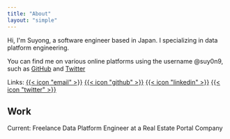 ```yaml
---
title: "About"
layout: "simple"
---
```


Hi, I'm Suyong, a software engineer based in Japan. I specializing in data platform engineering.

You can find me on various online platforms using the username @suy0n9, such as [GitHub](https://github.com/suy0n9) and [Twitter](https://twitter.com/suy0n9)

Links:
[{{< icon "email" >}}](mailto:suy01v9@gmail.com)
[{{< icon "github" >}}](https://github.com/suy0n9)
[{{< icon "linkedin" >}}](https://www.linkedin.com/in/suyong-gotoh)
[{{< icon "twitter" >}}](https://twitter.com/suy0n9)


## Work
Current: Freelance Data Platform Engineer at a Real Estate Portal Company
